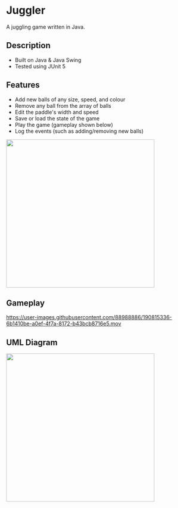 # Juggler
A juggling game written in Java.

## Description
- Built on Java & Java Swing
- Tested using JUnit 5

## Features
- Add new balls of any size, speed, and colour
- Remove any ball from the array of balls
- Edit the paddle's width and speed
- Save or load the state of the game
- Play the game (gameplay shown below)
- Log the events (such as adding/removing new balls)
<img width="398" src="https://user-images.githubusercontent.com/88988886/190928253-5cb5c087-3670-4e19-a359-234890118a0d.png">

## Gameplay
https://user-images.githubusercontent.com/88988886/190815336-6b1410be-a0ef-4f7a-8172-b43bcb8716e5.mov

## UML Diagram
<img width="398" src="https://user-images.githubusercontent.com/88988886/190928651-19a77679-d3bb-4e45-bddb-1f5f2eb58238.png">
